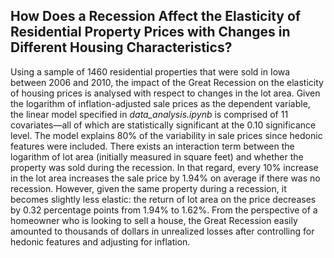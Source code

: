## How Does a Recession Affect the Elasticity of Residential Property Prices with Changes in Different Housing Characteristics?

Using a sample of 1460 residential properties that were sold in Iowa between 2006 and 2010, the impact of the Great Recession on the elasticity of housing prices is analysed with respect to changes in the lot area. Given the logarithm of inflation-adjusted sale prices as the dependent variable, the linear model specified in *data_analysis.ipynb* is comprised of 11 covariates—all of which are statistically significant at the 0.10 significance level. The model explains 80% of the variability in sale prices since hedonic features were included. There exists an interaction term between the logarithm of lot area (initially measured in square feet) and whether the property was sold during the recession. In that regard, every 10% increase in the lot area increases the sale price by 1.94% on average if there was no recession. However, given the same property during a recession, it becomes slightly less elastic: the return of lot area on the price decreases by 0.32 percentage points from 1.94% to 1.62%. From the perspective of a homeowner who is looking to sell a house, the Great Recession easily amounted to thousands of dollars in unrealized losses after controlling for hedonic features and adjusting for inflation.
